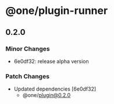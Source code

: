 # @one/plugin-runner

## 0.2.0

### Minor Changes

- 6e0df32: release alpha version

### Patch Changes

- Updated dependencies [6e0df32]
  - @one/plugin@0.2.0
